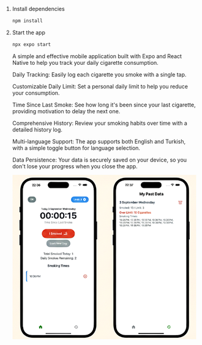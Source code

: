 

1. Install dependencies

   ```bash
   npm install
   ```

2. Start the app

   ```bash
   npx expo start
   ```

      A simple and effective mobile application built with Expo and React Native to help you track your daily cigarette consumption. 
      
      Daily Tracking: Easily log each cigarette you smoke with a single tap.
      
      Customizable Daily Limit: Set a personal daily limit to help you reduce your consumption.
      
      Time Since Last Smoke: See how long it's been since your last cigarette, providing motivation to delay the next one.
      
      Comprehensive History: Review your smoking habits over time with a detailed history log.
      
      Multi-language Support: The app supports both English and Turkish, with a simple toggle button for language selection.
      
      Data Persistence: Your data is securely saved on your device, so you don't lose your progress when you close the app.
      
      ![ScreenShots](assets/screenShots/screenShots.png)
